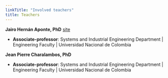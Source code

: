 ```yaml
---
linkTitle: "Involved teachers"
title: Teachers
---
```


**Jairo Hernán Aponte, PhD** [site](http://colswe.unal.edu.co/~jhapontem/)
- **Associate-professor**: Systems and Industrial Engineering Department | Engineering Faculty | Universidad Nacional de Colombia

**Jean Pierre Charalambos, PhD**
- **Associate-professor**: Systems and Industrial Engineering Department | Engineering Faculty | Universidad Nacional de Colombia